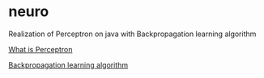# neuro
Realization of Perceptron on java with Backpropagation learning algorithm

[What is Perceptron](https://ru.wikipedia.org/wiki/%D0%9F%D0%B5%D1%80%D1%86%D0%B5%D0%BF%D1%82%D1%80%D0%BE%D0%BD)

[Backpropagation learning algorithm](https://ru.wikipedia.org/wiki/%D0%9C%D0%B5%D1%82%D0%BE%D0%B4_%D0%BA%D0%BE%D1%80%D1%80%D0%B5%D0%BA%D1%86%D0%B8%D0%B8_%D1%81_%D0%BE%D0%B1%D1%80%D0%B0%D1%82%D0%BD%D0%BE%D0%B9_%D0%BF%D0%B5%D1%80%D0%B5%D0%B4%D0%B0%D1%87%D0%B5%D0%B9_%D1%81%D0%B8%D0%B3%D0%BD%D0%B0%D0%BB%D0%B0_%D0%BE%D1%88%D0%B8%D0%B1%D0%BA%D0%B8)